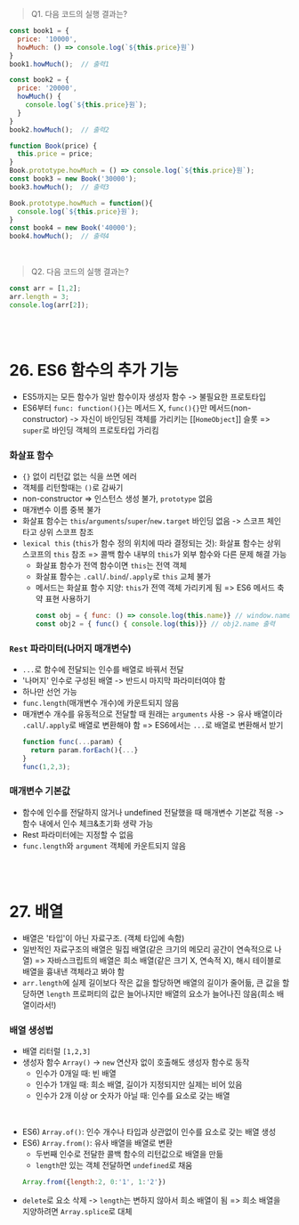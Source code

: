 > Q1. 다음 코드의 실행 결과는?
```javascript
const book1 = {
  price: '10000',
  howMuch: () => console.log(`${this.price}원`)
}
book1.howMuch();  // 출력1

const book2 = {
  price: '20000',
  howMuch() {
    console.log(`${this.price}원`);
  }
}
book2.howMuch();  // 출력2

function Book(price) {
  this.price = price;
}
Book.prototype.howMuch = () => console.log(`${this.price}원`);
const book3 = new Book('30000');
book3.howMuch();  // 출력3

Book.prototype.howMuch = function(){
  console.log(`${this.price}원`);
} 
const book4 = new Book('40000');
book4.howMuch();  // 출력4
```

<br>

>Q2. 다음 코드의 실행 결과는?
```javascript
const arr = [1,2];
arr.length = 3;
console.log(arr[2]);
```

<br><br>

# 26. ES6 **함수**의 추가 기능
- ES5까지는 모든 함수가 일반 함수이자 생성자 함수 -> 불필요한 프로토타입
- ES6부터 `func: function(){}`는 메서드 X, `func(){}`만 메서드(non-constructor) -> 자신이 바인딩된 객체를 가리키는 [[`HomeObject`]] 슬롯 => `super`로 바인딩 객체의 프로토타입 가리킴

### 화살표 함수
- `{}` 없이 리턴값 없는 식을 쓰면 에러
- 객체를 리턴할때는 `()`로 감싸기 
- non-constructor => 인스턴스 생성 불가, `prototype` 없음
- 매개변수 이름 중복 불가
- 화살표 함수는 `this`/`arguments`/`super`/`new.target` 바인딩 없음 -> 스코프 체인 타고 상위 스코프 참조
- `lexical this` (`this`가 함수 정의 위치에 따라 결정되는 것): 화살표 함수는 상위 스코프의 `this` 참조 => 콜백 함수 내부의 `this`가 외부 함수와 다른 문제 해결 가능 
  - 화살표 함수가 전역 함수이면 `this`는 전역 객체 
  - 화살표 함수는 `.call`/`.bind`/`.apply`로 `this` 교체 불가
  - 메서드는 화살표 함수 지양: `this`가 전역 객체 가리키게 됨 => ES6 메서드 축약 표현 사용하기
    ```javascript
    const obj = { func: () => console.log(this.name)} // window.name 출력
    const obj2 = { func() { console.log(this)}} // obj2.name 출력
    ``` 

### `Rest` 파라미터(나머지 매개변수)
- `...`로 함수에 전달되는 인수를 배열로 바꿔서 전달
- '나머지' 인수로 구성된 배열 -> 반드시 마지막 파라미터여야 함
- 하나만 선언 가능
- `func.length`(매개변수 개수)에 카운트되지 않음
- 매개변수 개수를 유동적으로 전달할 때 원래는 `arguments` 사용 -> 유사 배열이라 `.call`/`.apply`로 배열로 변환해야 함 => ES6에서는 `...`로 배열로 변환해서 받기
  ```javascript
  function func(...param) {
    return param.forEach(){...}
  }
  func(1,2,3);
  ```

### 매개변수 기본값
- 함수에 인수를 전달하지 않거나 undefined 전달했을 때 매개변수 기본값 적용 -> 함수 내에서 인수 체크&초기화 생략 가능 
- Rest 파라미터에는 지정할 수 없음
- `func.length`와 `argument` 객체에 카운트되지 않음

<br><br>

# 27. 배열
- 배열은 '타입'이 아닌 자료구조. (객체 타입에 속함)
- 일반적인 자료구조의 배열은 밀집 배열(같은 크기의 메모리 공간이 연속적으로 나열) => 자바스크립트의 배열은 희소 배열(같은 크기 X, 연속적 X), 해시 테이블로 배열을 흉내낸 객체라고 봐야 함
- `arr.length`에 실제 길이보다 작은 값을 할당하면 배열의 길이가 줄어듦, 큰 값을 할당하면 `length` 프로퍼티의 값은 늘어나지만 배열의 요소가 늘어나진 않음(희소 배열이라서!)

### 배열 생성법
- 배열 리터럴 `[1,2,3]`
- 생성자 함수 `Array()` -> `new` 연산자 없이 호출해도 생성자 함수로 동작
  - 인수가 0개일 때: 빈 배열 
  - 인수가 1개일 때: 희소 배열, 길이가 지정되지만 실제는 비어 있음
  - 인수가 2개 이상 or 숫자가 아닐 때: 인수를 요소로 갖는 배열

<br>

- ES6) `Array.of()`: 인수 개수나 타입과 상관없이 인수를 요소로 갖는 배열 생성
- ES6) `Array.from()`: 유사 배열을 배열로 변환
  - 두번째 인수로 전달한 콜백 함수의 리턴값으로 배열을 만듦
  - `length`만 있는 객체 전달하면 `undefined`로 채움
  ```javascript
  Array.from({length:2, 0:'1', 1:'2'})
  ```
- `delete`로 요소 삭제 -> `length`는 변하지 않아서 희소 배열이 됨 => 희소 배열을 지양하려면 `Array.splice`로 대체